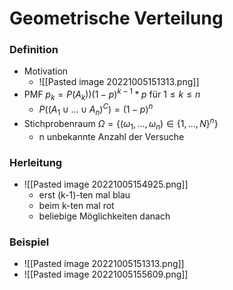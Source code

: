 # Geometrische Verteilung
### Definition
+ Motivation 
	+ ![[Pasted image 20221005151313.png]]
+ PMF $p_k=P(A_k))(1-p)^{k-1}*p$ für $1≤k≤n$
	+ $P((A_1∪...∪A_n)^C)=(1-p)^n$
+ Stichprobenraum $Ω=\{(ω_1,...,ω_n)∈\{1,...,N\}^n\}$
	+ n unbekannte Anzahl der Versuche

### Herleitung
+ ![[Pasted image 20221005154925.png]]
	+ erst (k-1)-ten mal blau
	+ beim k-ten mal rot
	+ beliebige Möglichkeiten danach

### Beispiel
+ ![[Pasted image 20221005151313.png]]
+ ![[Pasted image 20221005155609.png]]